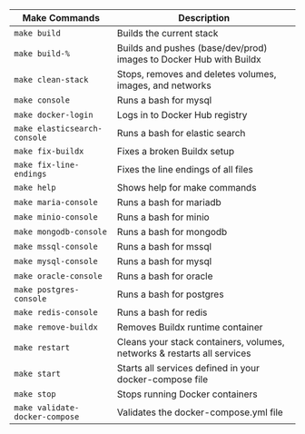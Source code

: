 | Make Commands                  | Description                                                                 |
|--------------------------------|-----------------------------------------------------------------------------|
| `make build`                   | Builds the current stack                                                    |
| `make build-%`                 | Builds and pushes (base/dev/prod) images to Docker Hub with Buildx          |
| `make clean-stack`             | Stops, removes and deletes volumes, images, and networks                    |
| `make console`                 | Runs a bash for mysql                                                       |
| `make docker-login`            | Logs in to Docker Hub registry                                              |
| `make elasticsearch-console`   | Runs a bash for elastic search                                              |
| `make fix-buildx`              | Fixes a broken Buildx setup                                                 |
| `make fix-line-endings`        | Fixes the line endings of all files                                         |
| `make help`                    | Shows help for make commands                                                |
| `make maria-console`           | Runs a bash for mariadb                                                     |
| `make minio-console`           | Runs a bash for minio                                                       |
| `make mongodb-console`         | Runs a bash for mongodb                                                     |
| `make mssql-console`           | Runs a bash for mssql                                                       |
| `make mysql-console`           | Runs a bash for mysql                                                       |
| `make oracle-console`          | Runs a bash for oracle                                                      |
| `make postgres-console`        | Runs a bash for postgres                                                    |
| `make redis-console`           | Runs a bash for redis                                                       |
| `make remove-buildx`           | Removes Buildx runtime container                                            |
| `make restart`                 | Cleans your stack containers, volumes, networks & restarts all services     |
| `make start`                   | Starts all services defined in your docker-compose file                     |
| `make stop`                    | Stops running Docker containers                                             |
| `make validate-docker-compose` | Validates the docker-compose.yml file                                       |

